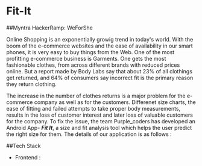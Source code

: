 # Fit-It

##Myntra HackerRamp: WeForShe

Online Shopping is an exponentially growig trend in today's world. With the boom of the e-commerce websites and the ease of availability in our smart phones, it is very easy to buy things from the Web. One of the most profitting e-commerce business is Garments. One gets the most fashionable clothes, from across different brands with reduced prices online. But a report made by Body Labs say that about 23% of all clothings get returned, and 64% of consumers say incorrect fit is the primary reason they return clothing.

The increase in the number of clothes returns is a major problem for the e-commerce company as well as for the customers. Differenet size charts, the ease of fitting and failed attempts to take proper body measurements, results in the loss of customer interest and later loss of valuable customers for the company. To fix the issue, the team Purple_coders has developed an Android App- _**Fit It**_, a size and fit analysis tool which helps the user predict the right size for them.
The details of our application is as follows :

##Tech Stack
- Frontend : 
